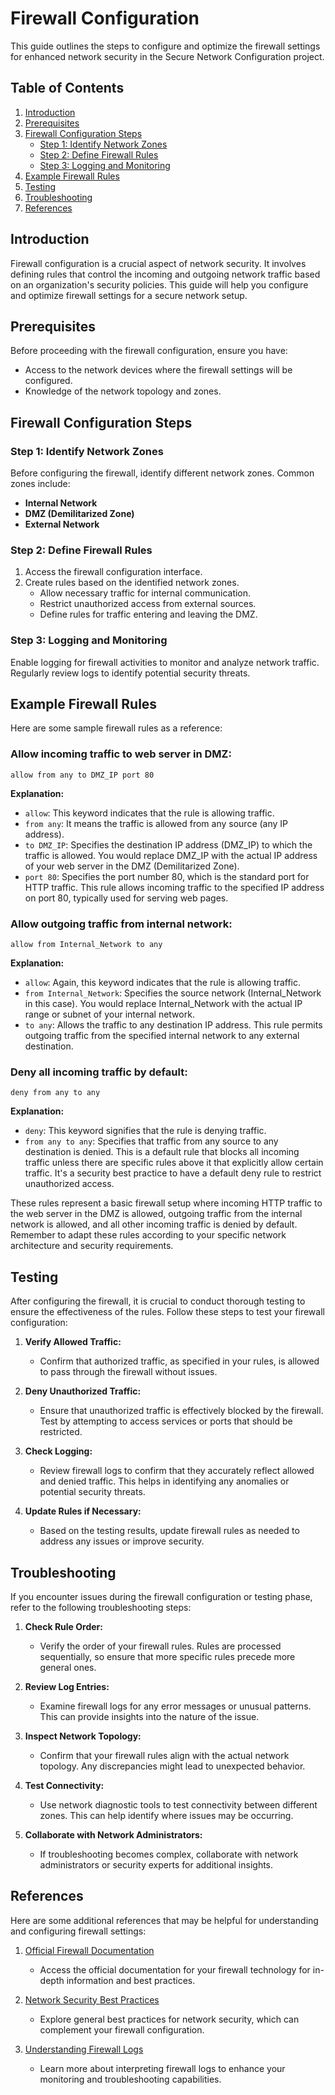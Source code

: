 # Firewall Configuration

This guide outlines the steps to configure and optimize the firewall settings for enhanced network security in the Secure Network Configuration project.

## Table of Contents
1. [Introduction](#introduction)
2. [Prerequisites](#prerequisites)
3. [Firewall Configuration Steps](#firewall-configuration-steps)
   - [Step 1: Identify Network Zones](#step-1-identify-network-zones)
   - [Step 2: Define Firewall Rules](#step-2-define-firewall-rules)
   - [Step 3: Logging and Monitoring](#step-3-logging-and-monitoring)
4. [Example Firewall Rules](#example-firewall-rules)
5. [Testing](#testing)
6. [Troubleshooting](#troubleshooting)
7. [References](#references)

## Introduction

Firewall configuration is a crucial aspect of network security. It involves defining rules that control the incoming and outgoing network traffic based on an organization's security policies. This guide will help you configure and optimize firewall settings for a secure network setup.

## Prerequisites

Before proceeding with the firewall configuration, ensure you have:

- Access to the network devices where the firewall settings will be configured.
- Knowledge of the network topology and zones.

## Firewall Configuration Steps

### Step 1: Identify Network Zones

Before configuring the firewall, identify different network zones. Common zones include:

- **Internal Network**
- **DMZ (Demilitarized Zone)**
- **External Network**

### Step 2: Define Firewall Rules

1. Access the firewall configuration interface.
2. Create rules based on the identified network zones.
   - Allow necessary traffic for internal communication.
   - Restrict unauthorized access from external sources.
   - Define rules for traffic entering and leaving the DMZ.

### Step 3: Logging and Monitoring

Enable logging for firewall activities to monitor and analyze network traffic. Regularly review logs to identify potential security threats.

## Example Firewall Rules

Here are some sample firewall rules as a reference:

### Allow incoming traffic to web server in DMZ:

```plaintext
allow from any to DMZ_IP port 80
```

**Explanation:**
- `allow`: This keyword indicates that the rule is allowing traffic.
- `from any`: It means the traffic is allowed from any source (any IP address).
- `to DMZ_IP`: Specifies the destination IP address (DMZ_IP) to which the traffic is allowed. You would replace DMZ_IP with the actual IP address of your web server in the DMZ (Demilitarized Zone).
- `port 80`: Specifies the port number 80, which is the standard port for HTTP traffic. This rule allows incoming traffic to the specified IP address on port 80, typically used for serving web pages.

### Allow outgoing traffic from internal network:

```plaintext
allow from Internal_Network to any
```

**Explanation:**
- `allow`: Again, this keyword indicates that the rule is allowing traffic.
- `from Internal_Network`: Specifies the source network (Internal_Network in this case). You would replace Internal_Network with the actual IP range or subnet of your internal network.
- `to any`: Allows the traffic to any destination IP address. This rule permits outgoing traffic from the specified internal network to any external destination.

### Deny all incoming traffic by default:

```plaintext
deny from any to any
```

**Explanation:**
- `deny`: This keyword signifies that the rule is denying traffic.
- `from any to any`: Specifies that traffic from any source to any destination is denied. This is a default rule that blocks all incoming traffic unless there are specific rules above it that explicitly allow certain traffic. It's a security best practice to have a default deny rule to restrict unauthorized access.

These rules represent a basic firewall setup where incoming HTTP traffic to the web server in the DMZ is allowed, outgoing traffic from the internal network is allowed, and all other incoming traffic is denied by default. Remember to adapt these rules according to your specific network architecture and security requirements.

## Testing

After configuring the firewall, it is crucial to conduct thorough testing to ensure the effectiveness of the rules. Follow these steps to test your firewall configuration:

1. **Verify Allowed Traffic:**
   - Confirm that authorized traffic, as specified in your rules, is allowed to pass through the firewall without issues.

2. **Deny Unauthorized Traffic:**
   - Ensure that unauthorized traffic is effectively blocked by the firewall. Test by attempting to access services or ports that should be restricted.

3. **Check Logging:**
   - Review firewall logs to confirm that they accurately reflect allowed and denied traffic. This helps in identifying any anomalies or potential security threats.

4. **Update Rules if Necessary:**
   - Based on the testing results, update firewall rules as needed to address any issues or improve security.

## Troubleshooting

If you encounter issues during the firewall configuration or testing phase, refer to the following troubleshooting steps:

1. **Check Rule Order:**
   - Verify the order of your firewall rules. Rules are processed sequentially, so ensure that more specific rules precede more general ones.

2. **Review Log Entries:**
   - Examine firewall logs for any error messages or unusual patterns. This can provide insights into the nature of the issue.

3. **Inspect Network Topology:**
   - Confirm that your firewall rules align with the actual network topology. Any discrepancies might lead to unexpected behavior.

4. **Test Connectivity:**
   - Use network diagnostic tools to test connectivity between different zones. This can help identify where issues may be occurring.

5. **Collaborate with Network Administrators:**
   - If troubleshooting becomes complex, collaborate with network administrators or security experts for additional insights.

## References

Here are some additional references that may be helpful for understanding and configuring firewall settings:

1. [Official Firewall Documentation](https://firewall-vendor.com/documentation)
   - Access the official documentation for your firewall technology for in-depth information and best practices.

2. [Network Security Best Practices](https://www.securitybestpractices.com)
   - Explore general best practices for network security, which can complement your firewall configuration.

3. [Understanding Firewall Logs](https://www.loganalysisguide.com/firewall-logs)
   - Learn more about interpreting firewall logs to enhance your monitoring and troubleshooting capabilities.

